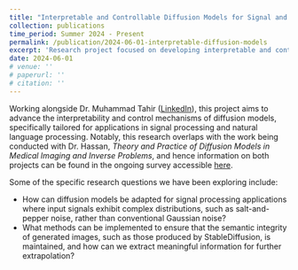 ```yaml
---
title: "Interpretable and Controllable Diffusion Models for Signal and Language Processing"
collection: publications
time_period: Summer 2024 - Present
permalink: /publication/2024-06-01-interpretable-diffusion-models
excerpt: 'Research project focused on developing interpretable and controllable diffusion models with applications to signal processing and natural language processing, under the guidance of Dr. Muhammad Tahir.'
date: 2024-06-01
# venue: ''
# paperurl: ''
# citation: ''
---
```

Working alongside Dr. Muhammad Tahir ([LinkedIn](https://www.linkedin.com/in/muhammad-tahir-aa421590/?originalSubdomain=pk)), this project aims to advance the interpretability and control mechanisms of diffusion models, specifically tailored for applications in signal processing and natural language processing. Notably, this research overlaps with the work being conducted with Dr. Hassan, *Theory and Practice of Diffusion Models in Medical Imaging and Inverse Problems*, and hence information on both projects can be found in the ongoing survey accessible [here](https://drive.google.com/drive/folders/1D-vG6jOiDuBTMg74H26bAwi5SuM7A1tS?usp=sharing).

Some of the specific research questions we have been exploring include:

- How can diffusion models be adapted for signal processing applications where input signals exhibit complex distributions, such as salt-and-pepper noise, rather than conventional Gaussian noise?
- What methods can be implemented to ensure that the semantic integrity of generated images, such as those produced by StableDiffusion, is maintained, and how can we extract meaningful information for further extrapolation?
